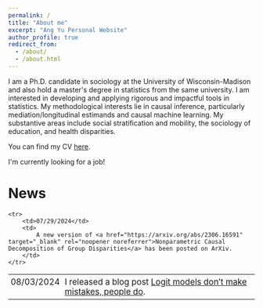 ```yaml
---
permalink: /
title: "About me"
excerpt: "Ang Yu Personal Website"
author_profile: true
redirect_from: 
  - /about/
  - /about.html
---
```


I am a Ph.D. candidate in sociology at the University of Wisconsin-Madison and also hold a master's degree in statistics from the same university. I am interested in developing and applying rigorous and impactful tools in statistics. My methodological interests lie in causal inference, particularly mediation/longitudinal estimands and causal machine learning. My substantive areas include social stratification and mobility, the sociology of education, and health disparities.

You can find my CV <a href="https://ang-yu.github.io/files/MyCV.pdf" target="_blank">here</a>.
<!-- And [here](https://ang-yu.github.io/files/AngYu_Resume.pdf)'s my industry resume -->

I'm currently looking for a job!

<h1>News</h1>
<style>
    .no-border-table {
        border-collapse: collapse;
        width: 100%;
        border: none;
        font-size: 17px; /* Adjust the font size as needed */
    }
    .no-border-table td {
        border: none;
        word-wrap: break-word;
        padding: 5px; /* Adjust the padding as needed */
        vertical-align: top; /* Align text to the top */
    }
</style>
<table class="no-border-table">
    <tr>
        <td>08/03/2024</td>
        <td>
            I released a blog post <a href="https://ang-yu.github.io/posts/2024/08/blog-post-1/" target="_blank" rel="noopener noreferrer">Logit models don’t make mistakes, people do</a>.
        </td>
    </tr>
  
    <tr>
        <td>07/29/2024</td>
        <td>
            A new version of <a href="https://arxiv.org/abs/2306.16591" target="_blank" rel="noopener noreferrer">Nonparametric Causal Decomposition of Group Disparities</a> has been posted on ArXiv.
        </td>
    </tr>

</table>

